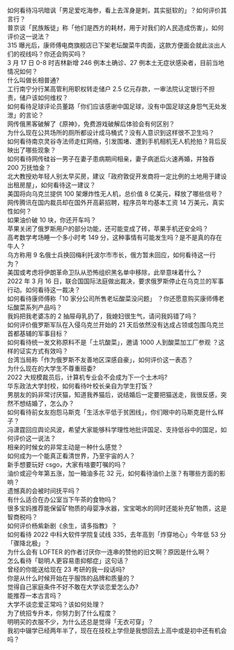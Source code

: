 如何看待冯巩暗讽「男足爱吃海参，看上去浑身是刺，其实挺软的」？如何评价其言行？  
普京谈「民族叛徒」称「他们是西方的耗材，用于对我们的人民造成伤害」，如何评价这一说法？  
315 曝光后，康师傅电商旗舰店已下架老坛酸菜牛肉面，这款方便面会就此淡出人们的视线吗？你还会购买吗？  
3 月 17 日 0-8 时吉林新增 246 例本土确诊、27 例本土无症状感染者，目前当地情况如何？  
什么叫做长相普通?  
工行南宁分行某高管利用职权转走储户 2.5 亿元存款，一审法院认定银行不担责，储户该如何维权？  
如何看待足球评论员董路「你们应该感谢中国足球，没有中国足球这身怨气无处发泄」的言论？  
网传俄黑客破解了《原神》，免费游戏破解后体验会有何区别？  
为什么现在公共场所的厕所都设计成马桶式？没有人意识到这样很不卫生吗？  
如何看待南京灵谷寺法师走红网络，引发围堵、遭到手机相机无人机抢拍？背后反映出了哪些现象？  
如何看待网传硅谷一男子在妻子患病期间相亲，妻子病逝后火速再婚，并独吞 200 万抚恤金？  
北大教授劝年轻人别太早买房，建议「政府敦促开发商将一定比例的土地用于建设出租房屋」，如何看待这一建议？  
美国将向乌克兰提供 100 架爆炸性无人机，总价值 8 亿美元，释放了哪些信号？  
网传腾讯在国内裁员却在国外开高薪招聘，程序员年均基本工资 14 万美元，真实性如何？  
如果油价破 10 块，你还开车吗？  
苹果关闭了俄罗斯用户的部分功能，还可能变成了砖，苹果手机还安全吗？  
高考数学考场睡一个多小时考 149 分，这种事情有可能发生吗？是不是真的存在牛人？  
乌方称用 9 名俄士兵换回梅利托波尔市市长，俄方暂未回应，如何看待这一行为？  
美国或考虑将伊朗革命卫队从恐怖组织黑名单中移除，此举意味着什么？  
2022 年 3 月 16 日，联合国国际法庭做出裁决，要求俄罗斯停止在乌克兰的军事行动。如何看待这一裁决？  
如何看待康师傅称「10 家分公司所售老坛酸菜没问题」 ？你还愿意购买康师傅老坛酸菜系列产品吗？  
我妈把我老婆冻的 2 抽屉母乳扔了，我媳妇很生气，请问我妈错了吗？  
如何评价俄罗斯军队在入侵乌克兰开始的 21 天后依然没有达成占领或包围乌克兰首都基辅的军事目标？  
如何看待统一发文称原料不是「土坑酸菜」，邀请 1000 人到酸菜加工厂参观 ？这样的证实方式有效吗？  
台湾当局称「作为俄罗斯不友善地区深感自豪」，如何评价这一表态？  
为什么现在的大学生不尊重班委?  
2022 大规模裁员后，计算机专业会不会成为下一个土木吗?  
华东政法大学封校，如何看待叶校长亲自为学生打饭？  
男朋友的妈非常讨厌猫，知道我养猫后，说结婚后一定要把猫送走，我很反感，突然不想结婚了，怎么办？  
如何看待前女友抱怨马斯克「生活水平低于贫困线」，你们眼中的马斯克是什么样子？  
冯潇霆回应舆论风波，希望大家能够科学理性地批评国足、支持低谷中的国足，如何评价这一说法？  
相亲的时候女的非常主动是一种什么感觉？  
如何成为一个能真正看清世界，乃至宇宙的人？  
新手想要玩好 csgo，大家有啥要叮嘱的吗？  
油价或迎今年第五涨，加一箱油多花 32 元，如何看待油价上涨？有哪些方面的影响？  
遗憾真的会被时间抚平吗？  
有什么适合在办公室当下午茶的食物吗？  
很多宝妈推荐能保留矿物质的母婴净水器，宝宝喝水的同时还能补充矿物质，这是智商税吗？  
如何评价杨紫新剧《余生，请多指教》？  
如何看待 2022 中科大软件学院复试线 335，去年高到「炸穿地心」今年低 53 分「骤降北极」？  
为什么会有 LOFTER 的作者讨厌你一连串的赞他的旧文啊？原因是什么啊？  
怎么看待「聪明人更容易患抑郁症」这句话？  
曾经的你能送给现在 23 考研的我一段话吗?  
你是从什么时候开始在乎服饰的品牌和质量的？  
觉得自己家庭条件不好不敢在大学谈恋爱怎么办?  
能推荐一本古言吗？  
大学不谈恋爱正常吗？该如何处理？  
为了统招专升本，你努力到了什么程度？  
明明买的衣服不少，为什么还总是觉得「无衣可穿」？  
我初中辍学已经两年半了，现在在技校上学但是我想回去上高中或是初中还有机会吗？  
